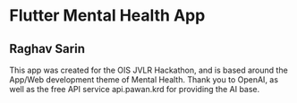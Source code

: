 # Flutter Mental Health App

## Raghav Sarin

This app was created for the OIS JVLR Hackathon, and is based around the App/Web development theme of Mental Health. Thank you to OpenAI, as well as the free API service api.pawan.krd for providing the AI base.
